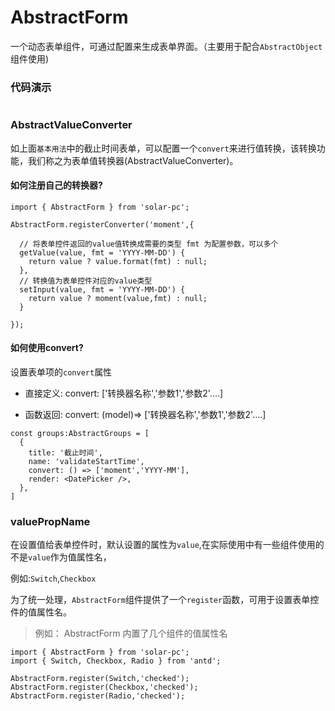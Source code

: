 # AbstractForm

一个动态表单组件，可通过配置来生成表单界面。（主要用于配合`AbstractObject`组件使用)

### 代码演示

<AppCodebox 
  console="true"
  src="src/abstract-form/demo/index.basic" 
  title="基本用法" 
  desc="通过配置，来生成一个带校验的表单界面" 
/>

<AppCodebox 
  src="src/abstract-form/demo/index.group" 
  title="表单分组" 
  desc="通过配置group，来生成一个分组表单" 
/>

<AppCodebox 
  src="src/abstract-form/demo/index.readonly" 
  title="只读表单" 
  desc="通过配置isReadOnly，来生成一个只读表单" 
/>


<AppCodebox 
  console="true"
  src="src/abstract-form/demo/index.isolation" 
  title="嵌套表单" 
  desc="通过AbstractForm.ISolation来构建一个嵌套的AbstractForm" 
/>

<AppCodebox 
  console="true"
  src="src/abstract-form/demo/index.textonly" 
  title="文本模式" 
  desc="通过设置每个表单的textonly来控制该表单项，仅展示成文本模式" 
/>


```props
```

### AbstractValueConverter

如上面`基本用法`中的截止时间表单，可以配置一个`convert`来进行值转换，该转换功能，我们称之为表单值转换器(AbstractValueConverter)。

#### 如何注册自己的转换器?

```tsx
import { AbstractForm } from 'solar-pc';

AbstractForm.registerConverter('moment',{

  // 将表单控件返回的value值转换成需要的类型 fmt 为配置参数，可以多个
  getValue(value, fmt = 'YYYY-MM-DD') {
    return value ? value.format(fmt) : null;
  },
  // 转换值为表单控件对应的value类型
  setInput(value, fmt = 'YYYY-MM-DD') {
    return value ? moment(value,fmt) : null;
  }

});

```

#### 如何使用convert?

设置表单项的`convert`属性

- 直接定义: convert: ['转换器名称','参数1','参数2'....]

- 函数返回: convert: (model)=> ['转换器名称','参数1','参数2'....]

```tsx
const groups:AbstractGroups = [
  {
    title: '截止时间',
    name: 'validateStartTime',
    convert: () => ['moment','YYYY-MM'],
    render: <DatePicker />,
  },
]
```

### valuePropName

在设置值给表单控件时，默认设置的属性为`value`,在实际使用中有一些组件使用的不是`value`作为值属性名，

例如:`Switch`,`Checkbox`

为了统一处理，`AbstractForm`组件提供了一个`register`函数，可用于设置表单控件的值属性名。

> 例如： AbstractForm 内置了几个组件的值属性名

```tsx
import { AbstractForm } from 'solar-pc';
import { Switch, Checkbox, Radio } from 'antd';

AbstractForm.register(Switch,'checked');
AbstractForm.register(Checkbox,'checked');
AbstractForm.register(Radio,'checked');

```